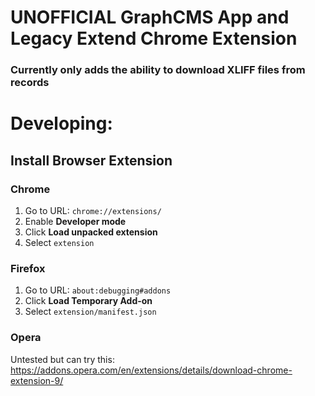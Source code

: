 # UNOFFICIAL GraphCMS App and Legacy Extend Chrome Extension

### Currently only adds the ability to download XLIFF files from records

# Developing:

## Install Browser Extension

### Chrome

1. Go to URL: `chrome://extensions/`
2. Enable **Developer mode**
3. Click **Load unpacked extension**
4. Select `extension`

### Firefox

1. Go to URL: `about:debugging#addons`
2. Click **Load Temporary Add-on**
3. Select `extension/manifest.json`

### Opera
Untested but can try this: https://addons.opera.com/en/extensions/details/download-chrome-extension-9/

